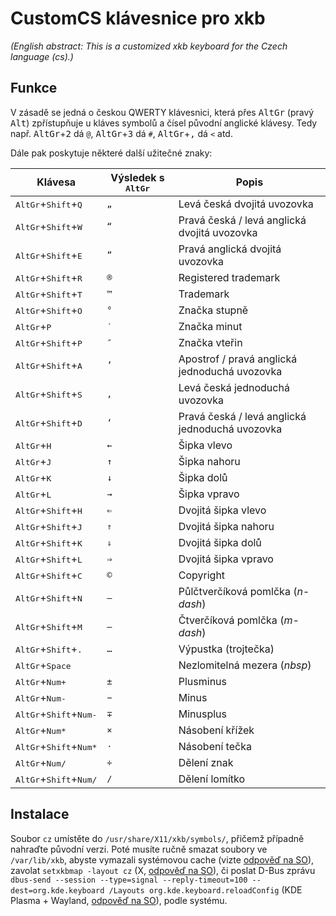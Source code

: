 CustomCS klávesnice pro xkb
===========================

_(English abstract: This is a customized xkb keyboard for the Czech language (cs).)_


Funkce
------

V zásadě se jedná o českou QWERTY klávesnici, která přes <kbd>AltGr</kbd> (pravý <kbd>Alt</kbd>) zpřístupňuje u kláves symbolů a čísel původní anglické klávesy. Tedy např. <kbd>AltGr</kbd>+<kbd>2</kbd> dá `@`, <kbd>AltGr</kbd>+<kbd>3</kbd> dá `#`, <kbd>AltGr</kbd>+<kbd>,</kbd> dá `<` atd.

Dále pak poskytuje některé další užitečné znaky:

Klávesa                                           | Výsledek s <kbd>AltGr</kbd> | Popis
------------------------------------------------- | ------------------ | -----
<kbd>AltGr</kbd>+<kbd>Shift</kbd>+<kbd>Q</kbd>    | `„`                | Levá česká dvojitá uvozovka
<kbd>AltGr</kbd>+<kbd>Shift</kbd>+<kbd>W</kbd>    | `“`                | Pravá česká / levá anglická dvojitá uvozovka
<kbd>AltGr</kbd>+<kbd>Shift</kbd>+<kbd>E</kbd>    | `”`                | Pravá anglická dvojitá uvozovka
<kbd>AltGr</kbd>+<kbd>Shift</kbd>+<kbd>R</kbd>    | `®`                | Registered trademark
<kbd>AltGr</kbd>+<kbd>Shift</kbd>+<kbd>T</kbd>    | `™`                | Trademark
<kbd>AltGr</kbd>+<kbd>Shift</kbd>+<kbd>O</kbd>    | `°`                | Značka stupně
<kbd>AltGr</kbd>+<kbd>P</kbd>                     | `′`                | Značka minut
<kbd>AltGr</kbd>+<kbd>Shift</kbd>+<kbd>P</kbd>    | `″`                | Značka vteřin
<kbd>AltGr</kbd>+<kbd>Shift</kbd>+<kbd>A</kbd>    | `’`                | Apostrof / pravá anglická jednoduchá uvozovka
<kbd>AltGr</kbd>+<kbd>Shift</kbd>+<kbd>S</kbd>    | `‚`                | Levá česká jednoduchá uvozovka
<kbd>AltGr</kbd>+<kbd>Shift</kbd>+<kbd>D</kbd>    | `‘`                | Pravá česká / levá anglická jednoduchá uvozovka
<kbd>AltGr</kbd>+<kbd>H</kbd>                     | `←`                | Šipka vlevo
<kbd>AltGr</kbd>+<kbd>J</kbd>                     | `↑`                | Šipka nahoru
<kbd>AltGr</kbd>+<kbd>K</kbd>                     | `↓`                | Šipka dolů
<kbd>AltGr</kbd>+<kbd>L</kbd>                     | `→`                | Šipka vpravo
<kbd>AltGr</kbd>+<kbd>Shift</kbd>+<kbd>H</kbd>    | `⇐`                | Dvojitá šipka vlevo
<kbd>AltGr</kbd>+<kbd>Shift</kbd>+<kbd>J</kbd>    | `⇑`                | Dvojitá šipka nahoru
<kbd>AltGr</kbd>+<kbd>Shift</kbd>+<kbd>K</kbd>    | `⇓`                | Dvojitá šipka dolů
<kbd>AltGr</kbd>+<kbd>Shift</kbd>+<kbd>L</kbd>    | `⇒`                | Dvojitá šipka vpravo
<kbd>AltGr</kbd>+<kbd>Shift</kbd>+<kbd>C</kbd>    | `©`                | Copyright
<kbd>AltGr</kbd>+<kbd>Shift</kbd>+<kbd>N</kbd>    | `–`                | Půlčtverčíková pomlčka (_n-dash_)
<kbd>AltGr</kbd>+<kbd>Shift</kbd>+<kbd>M</kbd>    | `—`                | Čtverčíková pomlčka (_m-dash_)
<kbd>AltGr</kbd>+<kbd>Shift</kbd>+<kbd>.</kbd>    | `…`                | Výpustka (trojtečka)
<kbd>AltGr</kbd>+<kbd>Space</kbd>                 | ` `                | Nezlomitelná mezera (_nbsp_)
<kbd>AltGr</kbd>+<kbd>Num+</kbd>                  | `±`                | Plusminus
<kbd>AltGr</kbd>+<kbd>Num-</kbd>                  | `−`                | Minus
<kbd>AltGr</kbd>+<kbd>Shift</kbd>+<kbd>Num-</kbd> | `∓`                | Minusplus
<kbd>AltGr</kbd>+<kbd>Num*</kbd>                  | `×`                | Násobení křížek
<kbd>AltGr</kbd>+<kbd>Shift</kbd>+<kbd>Num*</kbd> | `⋅`                 | Násobení tečka
<kbd>AltGr</kbd>+<kbd>Num/</kbd>                  | `÷`                | Dělení znak
<kbd>AltGr</kbd>+<kbd>Shift</kbd>+<kbd>Num/</kbd> | `∕`                | Dělení lomítko


Instalace
---------

Soubor `cz` umístěte do `/usr/share/X11/xkb/symbols/`, přičemž případně nahraďte původní verzi. Poté musíte ručně smazat soubory ve `/var/lib/xkb`, abyste vymazali systémovou cache (vizte [odpověď na SO][1]), zavolat `setxkbmap -layout cz` (X, [odpověď na SO][2]), či poslat D-Bus zprávu `dbus-send --session --type=signal --reply-timeout=100 --dest=org.kde.keyboard /Layouts org.kde.keyboard.reloadConfig` (KDE Plasma + Wayland, [odpověď na SO][3]), podle systému.


   [1]: https://stackoverflow.com/a/18123960/304138
   [2]: https://askubuntu.com/a/968338/146272
   [3]: https://askubuntu.com/a/1510142/146272

